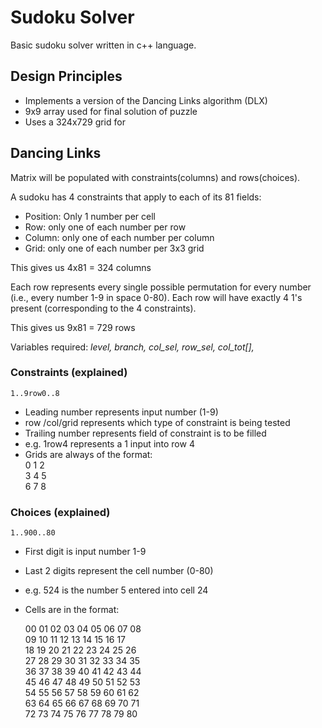 # Sudoku Solver #

Basic sudoku solver written in c++ language.

## Design Principles ##

* Implements a version of the Dancing Links algorithm (DLX)
* 9x9 array used for final solution of puzzle
* Uses a 324x729 grid for


## Dancing Links ##

Matrix will be populated with constraints(columns) and rows(choices).

A sudoku has 4 constraints that apply to each of its 81 fields:
* Position: Only 1 number per cell
* Row: only one of each number per row
* Column: only one of each number per column
* Grid: only one of each number per 3x3 grid

This gives us 4x81 = 324 columns

Each row represents every single possible permutation for every number (i.e., every number 1-9 in space 0-80). Each row will have exactly 4 1's present (corresponding to the 4 constraints).

This gives us 9x81 = 729 rows


Variables required: *level, branch, col_sel, row_sel, col_tot[],*

### Constraints (explained) ###

`1..9row0..8`
* Leading number represents input number (1-9)
* row /col/grid represents which type of constraint is being tested
* Trailing number represents field of constraint is to be filled
* e.g. 1row4 represents a 1 input into row 4
* Grids are always of the format:  
  0 1 2  
  3 4 5  
  6 7 8  

### Choices (explained) ###

`1..900..80`
* First digit is input number 1-9
* Last 2 digits represent the cell number (0-80)
* e.g. 524 is the number 5 entered into cell 24
* Cells are in the format:  

  00 01 02 03 04 05 06 07 08  
  09 10 11 12 13 14 15 16 17  
  18 19 20 21 22 23 24 25 26  
  27 28 29 30 31 32 33 34 35  
  36 37 38 39 40 41 42 43 44  
  45 46 47 48 49 50 51 52 53  
  54 55 56 57 58 59 60 61 62  
  63 64 65 66 67 68 69 70 71  
  72 73 74 75 76 77 78 79 80  
